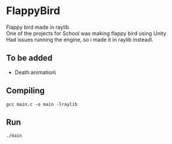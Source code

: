 # FlappyBird
Flappy bird made in raylib\
One of the projects for School was making flappy bird using Unity\
Had issues running the engine, so i made it in raylib instead\
## To be added
- Death animation\

## Compiling
```gcc main.c -o main -lraylib```

## Run
```./main```

